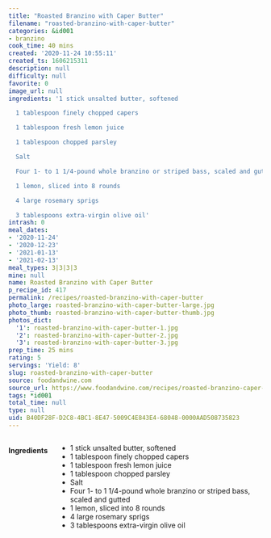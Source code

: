 ```yaml
---
title: "Roasted Branzino with Caper Butter"
filename: "roasted-branzino-with-caper-butter"
categories: &id001
- branzino
cook_time: 40 mins
created: '2020-11-24 10:55:11'
created_ts: 1606215311
description: null
difficulty: null
favorite: 0
image_url: null
ingredients: '1 stick unsalted butter, softened

  1 tablespoon finely chopped capers

  1 tablespoon fresh lemon juice

  1 tablespoon chopped parsley

  Salt

  Four 1- to 1 1/4-pound whole branzino or striped bass, scaled and gutted

  1 lemon, sliced into 8 rounds

  4 large rosemary sprigs

  3 tablespoons extra-virgin olive oil'
intrash: 0
meal_dates:
- '2020-11-24'
- '2020-12-23'
- '2021-01-13'
- '2021-02-13'
meal_types: 3|3|3|3
mine: null
name: Roasted Branzino with Caper Butter
p_recipe_id: 417
permalink: /recipes/roasted-branzino-with-caper-butter
photo_large: roasted-branzino-with-caper-butter-large.jpg
photo_thumb: roasted-branzino-with-caper-butter-thumb.jpg
photos_dict:
  '1': roasted-branzino-with-caper-butter-1.jpg
  '2': roasted-branzino-with-caper-butter-2.jpg
  '3': roasted-branzino-with-caper-butter-3.jpg
prep_time: 25 mins
rating: 5
servings: 'Yield: 8'
slug: roasted-branzino-with-caper-butter
source: foodandwine.com
source_url: https://www.foodandwine.com/recipes/roasted-branzino-caper-butter
tags: *id001
total_time: null
type: null
uid: B40DF28F-D2C8-4BC1-8E47-5009C4E843E4-68048-0000AAD508735823
---
```

<div class="large-8 medium-7 columns" id="writeup">	</div><!-- #writeup -->
</div><!-- #row-one -->
<div class="row" id="row-two">	<div class="medium-4 small-5 columns" id="ingredients"><h4>Ingredients</h4><div class="box box-ingredients content"><ul>
<li>1 stick unsalted butter, softened</li>
<li>1 tablespoon finely chopped capers</li>
<li>1 tablespoon fresh lemon juice</li>
<li>1 tablespoon chopped parsley</li>
<li>Salt</li>
<li>Four 1- to 1 1/4-pound whole branzino or striped bass, scaled and gutted</li>
<li>1 lemon, sliced into 8 rounds</li>
<li>4 large rosemary sprigs</li>
<li>3 tablespoons extra-virgin olive oil</li>
</ul>
</div>	</div>	<div class="medium-6 small-7 columns" id="directions">	</div>